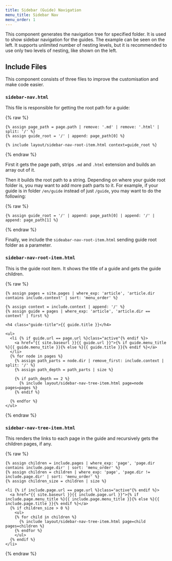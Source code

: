 ```yaml
---
title: Sidebar (Guide) Navigation
menu_title: Sidebar Nav
menu_order: 1
---
```


This component generates the navigation tree for specified folder. It is used to show sidebar navigation for the guides. The example can be seen on the left. It supports unlimited number of nesting levels, but it is recommended to use only two levels of nesting, like shown on the left.

## Include Files

This component consists of three files to improve the customisation and make code easier.

### `sidebar-nav.html`

This file is responsible for getting the root path for a guide:

{% raw %}
```liquid
{% assign page_path = page.path | remove: '.md' | remove: '.html' | split: '/' %}
{% assign guide_root = '/' | append: page_path[0] %}

{% include layout/sidebar-nav-root-item.html context=guide_root %}
```
{% endraw %}

First it gets the page path, strips `.md` and `.html` extension and builds an array out of it.

Then it builds the root path to a string. Depending on where your guide root folder is, you may want to add more path parts to it. For example, if your guide is in folder `/en/guide` instead of just `/guide`, you may want to do the following:

{% raw %}
```liquid
{% assign guide_root = '/' | append: page_path[0] | append: '/' | append: page_path[1] %}
```
{% endraw %}

Finally, we include the `sideabar-nav-root-item.html` sending guide root folder as a parameter.

### `sidebar-nav-root-item.html`

This is the guide root item. It shows the title of a guide and gets the guide children.

{% raw %}
```liquid
{% assign pages = site.pages | where_exp: 'article', 'article.dir contains include.context' | sort: 'menu_order' %}

{% assign context = include.context | append: '/' %}
{% assign guide = pages | where_exp: 'article', 'article.dir == context' | first %}

<h4 class="guide-title">{{ guide.title }}</h4>

<ul>
  <li {% if guide.url == page.url %}class="active"{% endif %}>
    <a href="{{ site.baseurl }}{{ guide.url }}">{% if guide.menu_title %}{{ guide.menu_title }}{% else %}{{ guide.title }}{% endif %}</a>
  </li>
  {% for node in pages %}
    {% assign path_parts = node.dir | remove_first: include.context | split: '/' %}
    {% assign path_depth = path_parts | size %}

    {% if path_depth == 2 %}
      {% include layout/sidebar-nav-tree-item.html page=node pages=pages %}
    {% endif %}

  {% endfor %}
</ul>
```
{% endraw %}


### `sidebar-nav-tree-item.html`

This renders the links to each page in the guide and recursively gets the children pages, if any.

{% raw %}
```liquid
{% assign children = include.pages | where_exp: 'page', 'page.dir contains include.page.dir' | sort: 'menu_order' %}
{% assign children = children | where_exp: 'page', 'page.dir != include.page.dir' | sort: 'menu_order' %}
{% assign children_size = children | size %}

<li {% if include.page.url == page.url %}class="active"{% endif %}>
  <a href="{{ site.baseurl }}{{ include.page.url }}">{% if include.page.menu_title %}{{ include.page.menu_title }}{% else %}{{ include.page.title }}{% endif %}</a>
  {% if children_size > 0 %}
    <ul>
    {% for child in children %}
      {% include layout/sidebar-nav-tree-item.html page=child pages=children %}
    {% endfor %}
    </ul>
  {% endif %}
</li>
```
{% endraw %}
